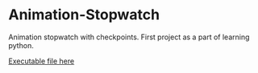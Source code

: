 # Animation-Stopwatch
Animation stopwatch with checkpoints. First project as a part of learning python.

[Executable file here](https://github.com/GreyBacon/Animation-Stopwatch/blob/master/dist/AnimTimer.exe)
